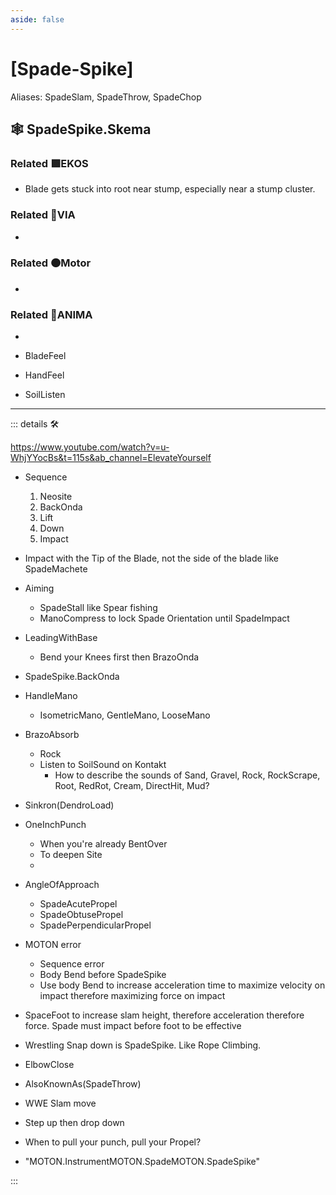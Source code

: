 ```yaml
---
aside: false
---
```

# <py>[Spade-Spike]</py>

Aliases: SpadeSlam, SpadeThrow, SpadeChop

## 🕸 SpadeSpike.Skema

### Related 🟩EKOS

- Blade gets stuck into root near stump, especially near a stump cluster.

### Related 🔻VIA

-

### Related 🟠Motor

-

### Related 💜ANIMA

-

- BladeFeel

- HandFeel

- SoilListen

---

<!-- =================================================== -->
<!-- =================================================== -->
<!-- =================================================== -->
<!-- =================================================== -->
<!-- =================================================== -->
::: details 🛠

<https://www.youtube.com/watch?v=u-WhjYYocBs&t=115s&ab_channel=ElevateYourself>

- Sequence
    1. Neosite
    2. BackOnda
    3. Lift
    4. Down
    5. Impact

- Impact with the Tip of the Blade, not the side of the blade like SpadeMachete
- Aiming
    - SpadeStall like Spear fishing
    - ManoCompress to lock Spade Orientation until SpadeImpact
- LeadingWithBase
    - Bend your Knees first then BrazoOnda
- SpadeSpike.BackOnda
- HandleMano
    - IsometricMano, GentleMano, LooseMano
- BrazoAbsorb
    - Rock
    - Listen to SoilSound on Kontakt
        - How to describe the sounds of Sand, Gravel, Rock, RockScrape, Root, RedRot, Cream, DirectHit, Mud?
- Sinkron(DendroLoad)
- OneInchPunch
    - When you're already BentOver
    - To deepen Site
    -
- AngleOfApproach
    - SpadeAcutePropel
    - SpadeObtusePropel
    - SpadePerpendicularPropel
- MOTON error
    - Sequence error
    - Body Bend before SpadeSpike
    - Use body Bend to increase acceleration time to maximize velocity on impact therefore maximizing force on impact
- SpaceFoot to increase slam height, therefore acceleration therefore force. Spade must impact before foot to be effective
- Wrestling Snap down is SpadeSpike. Like Rope Climbing.

- ElbowClose
- AlsoKnownAs(SpadeThrow)
- WWE Slam move
- Step up then drop down
- When to pull your punch, pull your Propel?

- "MOTON.InstrumentMOTON.SpadeMOTON.SpadeSpike"

:::
